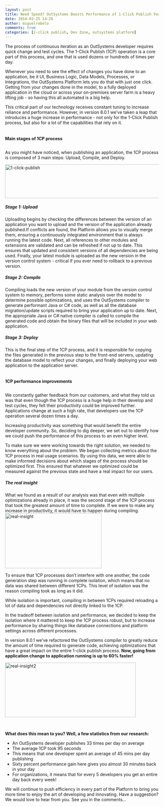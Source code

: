 ```yaml
---
layout: post
title: Need Speed? OutSystems Boosts Performance of 1-Click Publish Feature
date: 2014-03-25 14:26
author: miguelrebelo
comments: true
categories: [1-click publish, Dev Zone, outsystems platform]
---
```

The process of continuous iteration as an OutSystems developer requires quick change and test cycles. The 1-Click Publish (1CP) operation is a core part of this process, and one that is used dozens or hundreds of times per day.

Whenever you need to see the effect of changes you have done to an application, be it UI, Business Logic, Data Models, Processes, or Integrations, the OutSystems Platform lets you do that with just one click. <!--more-->Getting from your changes done in the model, to a fully deployed application in the cloud or across your on-premises server farm is a heavy lifting job - so having this all automated is a big help.

This critical part of our technology receives constant tuning to increase reliance and performance. However, in version 8.0.1 we’ve taken a leap that introduces a huge increase in performance - not only for the 1-Click Publish process, but also for a lot of the capabilities that rely on it.
<h4 style="padding-top: 15px; padding-bottom: 10px;">Main stages of 1CP process</h4>
As you might have noticed, when publishing an application, the 1CP process is composed of 3 main steps: Upload, Compile, and Deploy.

<a href="https://www.outsystems.com/blog/wp-content/uploads/2014/03/1-click-publish.png" rel="attachment wp-att-1834"><img class="aligncenter size-full wp-image-1834" alt="1-click-publish" src="https://www.outsystems.com/blog/wp-content/uploads/2014/03/1-click-publish.png" width="564" height="110" /></a>
<h5>Stage 1: Upload</h5>
Uploading begins by checking the differences between the version of an application you want to upload and the version of the application already published.If conflicts are found, the Platform allows you to visually merge them, ensuring a continuously integrated environment that is always running the latest code. Next, all references to other modules and extensions are validated and can be refreshed if not up to date. This ensures that updated and consistent versions of all dependencies are being used. Finally, your latest module is uploaded as the new version in the version control system - critical if you ever need to rollback to a previous version.
<h5>Stage 2: Compile</h5>
Compiling loads the new version of your module from the version control system to memory, performs some static analysis over the model to determine possible optimizations, and uses the OutSystems compiler to generate performant Java or C# code, as well as all the database migration/update scripts required to bring your application up to date. Next, the appropriate Java or C# native compiler is called to compile the generated code and obtain the binary files that will be included in your web application.
<h5>Stage 3: Deploy</h5>
This is the final step of the 1CP process, and it is responsible for copying the files generated in the previous step to the front-end servers, updating the database model to reflect your changes, and finally deploying your web application to the application server.
<h4 style="padding-top: 15px; padding-bottom: 10px;">1CP performance improvements</h4>
We constantly gather feedback from our customers, and what they told us was that even though the 1CP process is a huge help in their develop and test cycles, they felt their productivity could be improved further. Applications change at such a high rate, that developers use the 1CP operation several dozen times a day.

Increasing productivity was something that would benefit the entire developer community. So, deciding to dig deeper, we set out to identify how we could push the performance of this process to an even higher level.

To make sure we were working towards the right solution, we needed to know everything about the problem. We began collecting metrics about the 1CP process in real usage scenarios. By using this data, we were able to make informed decisions about which stages of the process should be optimized first. This ensured that whatever we optimized could be measured against the previous state and have a real impact for our users.
<h5>The real insight</h5>
What we found as a result of our analysis was that even with multiple optimizations already in place, it was the second stage of the 1CP process that took the greatest amount of time to complete. If we were to make any increase in productivity, it would have to happen during compiling.
<a href="https://www.outsystems.com/blog/wp-content/uploads/2014/03/real-insight.png" rel="attachment wp-att-1835"><img class="aligncenter size-full wp-image-1835" alt="real-insight" src="https://www.outsystems.com/blog/wp-content/uploads/2014/03/real-insight.png" width="316" height="180" /></a>

To ensure that 1CP processes don’t interfere with one another, the code generation step was running in complete isolation, which means that no data was shared between different 1CPs. This level of isolation was the reason compiling took as long as it did.

While isolation is important, compiling in between 1CPs required reloading a lot of data and dependencies not directly linked to the 1CP.

In the tradeoff between isolation and performance, we decided to keep the isolation where it mattered to keep the 1CP process robust, but to increase performance by sharing things like database connections and platform settings across different processes.

In version 8.0.1 we’ve refactored the OutSystems compiler to greatly reduce the amount of time required to generate code, achieving optimizations that have a great impact on the entire 1-click publish process. <strong>Now, going from application change to application running is up to 60% faster!</strong>

<a href="https://www.outsystems.com/blog/wp-content/uploads/2014/03/real-insight2.png" rel="attachment wp-att-1836"><img class="aligncenter size-full wp-image-1836" alt="real-insight2" src="https://www.outsystems.com/blog/wp-content/uploads/2014/03/real-insight2.png" width="428" height="178" /></a>

&nbsp;

<strong>What does this mean to you? Well, a few statistics from our research:</strong>
<ul>
	<li>An OutSystems developer publishes 33 times per day on average</li>
	<li>The average 1CP took 95 seconds</li>
	<li>This means that one developer spent an average of 45 mins per day publishing</li>
	<li>Sixty percent performance gain here gives you almost 30 minutes back in your day</li>
	<li>For organizations, it means that for every 5 developers you get an entire day back every week!</li>
</ul>
We will continue to push efficiency in every part of the Platform to bring you more time to enjoy the art of developing and innovating. Have a suggestion? We would love to hear from you. See you in the comments…
